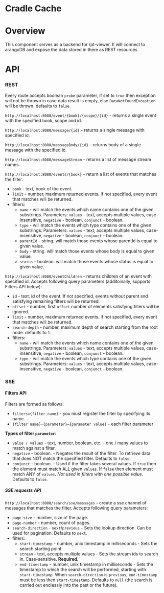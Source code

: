 # Cradle Cache

# Overview
This component serves as a backend for rpt-viewer. It will connect to arangoDB and expose the data stored in there as REST resources.

# API

### REST

Every route accepts boolean `probe` parameter, if set to `true` then exception will not be thrown in case data result is empty, else `DataNotFoundException` will be thrown. defaults to `false`.

`http://localhost:8080/event/{book}/{scope}/{id}` - returns a single event with the specified book, scope and id.

`http://localhost:8080/message/{id}` - returns a single message with specified id.

`http://localhost:8080/messageBody/{id}` - returns body of a single message with the specified id.

`http://localhost:8080/messageStream` - returns a list of message stream names.

`http://localhost:8080/events/{book}` - return a list of events that matches the filter.
- `book` - text, book of the event.
- `limit` - number, maximum returned events. If not specified, every event that matches will be returned.
- filters:
  - `name` - will match the events which name contains one of the given substrings. Parameters: `values` - text, accepts multiple values, case-insensitive, `negative`    - boolean, `conjunct` - boolean.  
  - `type` - will match the events which type contains one of the given substrings. Parameters: `values` - text, accepts multiple values, case-insensitive, `negative`    - boolean, `conjunct` - boolean.  
  - `parentId` - string. will match those events whose parentId is equal to given value.
  - `body` - string. will match those events whose body is equal to given value.
  - `status` - boolean. will match those events whose status is equal to given value.

`http://localhost:8080/eventChildren` - returns children of an event with specified id. Accepts following query parameters (additoinally, supports Filters API below):
- `id` - text, id of the event. If not specified, events without parent and satisfying remaining filters will be returned.
- `offset` - number, first `offset` number of elements satisfying filters will be ignored.
- `limit` - number, maximum returned events. If not specified, every event that matches will be returned.
- `search-depth` - number, maximum depth of search starting from the root node. defaults to `1`.
- filters:
  - `name` - will match the events which name contains one of the given substrings. Parameters: `values` - text, accepts multiple values, case-insensitive, `negative`    - boolean, `conjunct` - boolean.  
  - `type` - will match the events which type contains one of the given substrings. Parameters: `values` - text, accepts multiple values, case-insensitive, `negative`    - boolean, `conjunct` - boolean.  

### SSE

#### Filters API

Filters are formed as follows:
- `filters={filter name}` - you must register the filter by specifying its name.  
- `{filter name}-{parameter}={parameter value}` - each filter parameter

****Types of filter `parameter`****:
- `value / values` - text, number, boolean, etc. - one / many values to match against a filter.
- `negative` - boolean. - Negates the result of the filter. To retrieve data that does NOT match the specified filter. Defaults to `false`.
- `conjunct` - boolean. - Used if the filter takes several values. If `true` then the element must match ALL given `values`. If `false` then element must match ANY of `values`. *Not used in filters with one possible value*. Defaults to `false`.

##### SSE requests API

`http://localhost:8080/search/sse/messages` - create a sse channel of messages that matches the filter. Accepts following query parameters:
- `page-size` - number, size of the page. 
- `page-number` - number, count of pages.
- `search-direction` - `next`/`previous` - Sets the lookup direction. Can be used for pagination. Defaults to `next`.
- filters:
  - `start-timestamp` - number, unix timestamp in milliseconds - Sets the search starting point. 
  - `stream` - text, accepts multiple values - Sets the stream ids to search in. Case-sensitive. **Required**. 
  - `end-timestamp` - number, unix timestamp in milliseconds - Sets the timestamp to which the search will be performed, starting with `start-timestamp`. When `search-direction` is `previous`, `end-timestamp` must be less then `start-timestamp`. Defaults to `null` (the search is carried out endlessly into the past or the future).

